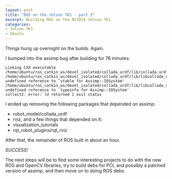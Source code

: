 ```yaml
---
layout: post
title: "ROS on the Jetson TK1 - part 3"
excerpt: Building ROS on the NVIDIA Jetson TK1
categories:
- Jetson-TK1
- Ubuntu
---
```


Things hung up overnight on the builds. Again.

I bumped into the assimp bug after building for 78 minutes:

```
Linking CXX executable /home/ubuntu/ros_catkin_ws/devel_isolated/collada_urdf/lib/collada_urdf/urdf_to_collada
/home/ubuntu/ros_catkin_ws/devel_isolated/collada_urdf/lib/libcollada_urdf.so: undefined reference to `vtable for Assimp::IOSystem'
/home/ubuntu/ros_catkin_ws/devel_isolated/collada_urdf/lib/libcollada_urdf.so: undefined reference to `typeinfo for Assimp::IOSystem'
collect2: error: ld returned 1 exit status
```

I ended up removing the following packages that depended on assimp:

 * robot_model/collada_urdf
 * rviz, and a few things that depended on it:
  * visualization_tutorials
  * rqt_robot_plugins/rqt_rviz

After that, the remainder of ROS built in about an hour.

*SUCCESS!*

The next steps will be to find some interesting projects to do with the new ROS and OpenCV libraries, try to build debs for PCL and possibly a patched version of assimp, and then move on to doing ROS debs.
